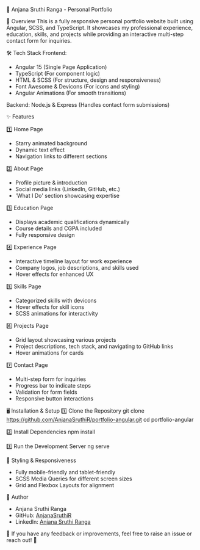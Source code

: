  🚀 Anjana Sruthi Ranga - Personal Portfolio

 🌟 Overview
This is a fully responsive personal portfolio website built using Angular, SCSS, and TypeScript. It showcases my professional experience, education, skills, and projects while providing an interactive multi-step contact form for inquiries.

 🛠 Tech Stack
 Frontend:
- Angular 15 (Single Page Application)
- TypeScript (For component logic)
- HTML & SCSS (For structure, design and responsiveness)
- Font Awesome & Devicons (For icons and styling)
- Angular Animations (For smooth transitions)

 Backend:
Node.js & Express (Handles contact form submissions)

 ✨ Features
 
 1️⃣ Home Page
- Starry animated background
- Dynamic text effect
- Navigation links to different sections

 2️⃣ About Page
- Profile picture & introduction
- Social media links (LinkedIn, GitHub, etc.)
- 'What I Do' section showcasing expertise

 3️⃣ Education Page
- Displays academic qualifications dynamically
- Course details and CGPA included
- Fully responsive design

 4️⃣ Experience Page
- Interactive timeline layout for work experience
- Company logos, job descriptions, and skills used
- Hover effects for enhanced UX

 5️⃣ Skills Page
- Categorized skills with devicons
- Hover effects for skill icons
- SCSS animations for interactivity

 6️⃣ Projects Page
- Grid layout showcasing various projects
- Project descriptions, tech stack, and navigating to GitHub links
- Hover animations for cards

 7️⃣ Contact Page
- Multi-step form for inquiries
- Progress bar to indicate steps
- Validation for form fields
- Responsive button interactions

 🖥️ Installation & Setup
 1️⃣ Clone the Repository
git clone https://github.com/AnjanaSruthiR/portfolio-angular.git
cd portfolio-angular

 2️⃣ Install Dependencies
npm install

 3️⃣ Run the Development Server
ng serve


 🎨 Styling & Responsiveness
- Fully mobile-friendly and tablet-friendly
- SCSS Media Queries for different screen sizes
- Grid and Flexbox Layouts for alignment

 👤 Author
- Anjana Sruthi Ranga
- GitHub: [AnjanaSruthiR](https://github.com/AnjanaSruthiR)
- LinkedIn: [Anjana Sruthi Ranga](https://www.linkedin.com/in/anjana-sruthi-ranga-164148211/)

💙 If you have any feedback or improvements, feel free to raise an issue or reach out! 🚀